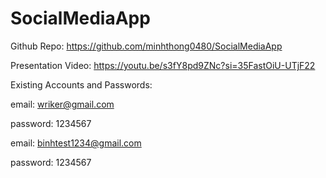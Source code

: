 # SocialMediaApp

Github Repo: https://github.com/minhthong0480/SocialMediaApp

Presentation Video: https://youtu.be/s3fY8pd9ZNc?si=35FastOiU-UTjF22

Existing Accounts and Passwords:

 email: wriker@gmail.com 
 
 password: 1234567

 email: binhtest1234@gmail.com
 
 password: 1234567
